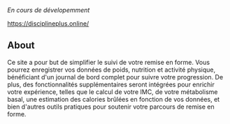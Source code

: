 *En cours de dévelopemment*

https://disciplineplus.online/

## About ##

Ce site a pour but de simplifier le suivi de votre remise en forme. Vous pourrez enregistrer vos données de poids, nutrition et activité physique, bénéficiant d'un journal de bord complet pour suivre votre progression. De plus, des fonctionnalités supplémentaires seront intégrées pour enrichir votre expérience, telles que le calcul de votre IMC, de votre métabolisme basal, une estimation des calories brûlées en fonction de vos données, et bien d'autres outils pratiques pour soutenir votre parcours de remise en forme.
